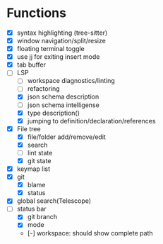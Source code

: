 # Functions

- [x] syntax highlighting (tree-sitter)
- [x] window navigation/split/resize
- [x] floating terminal toggle
- [x] use jj for exiting insert mode
- [x] tab buffer
- [ ] LSP
    - [ ] workspace diagnostics/linting
    - [ ] refactoring
    - [x] json schema description
    - [ ] json schema intelligense
    - [x] type description(<S-k>)
    - [x] jumping to definition/declaration/references
- [x] File tree 
    - [x] file/folder add/remove/edit
    - [x] search
    - [ ] lint state
    - [x] git state
- [x] keymap list
- [x] git
    - [x] blame
    - [x] status
- [x] global search(Telescope)
- [ ] status bar
    - [x] git branch
    - [x] mode
    - [-] workspace: should show complete path

